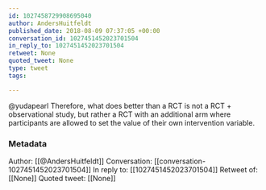 ```yaml
---
id: 1027458729908695040
author: AndersHuitfeldt
published_date: 2018-08-09 07:37:05 +00:00
conversation_id: 1027451452023701504
in_reply_to: 1027451452023701504
retweet: None
quoted_tweet: None
type: tweet
tags:

---
```


@yudapearl Therefore, what does better than a RCT is not a RCT + observational study, but rather a RCT with an additional arm where participants are allowed to set the value of their own intervention variable.

### Metadata

Author: [[@AndersHuitfeldt]]
Conversation: [[conversation-1027451452023701504]]
In reply to: [[1027451452023701504]]
Retweet of: [[None]]
Quoted tweet: [[None]]
